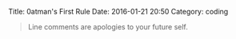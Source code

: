 Title: 0atman's First Rule
Date: 2016-01-21 20:50
Category: coding

> Line comments are apologies to your future self.
